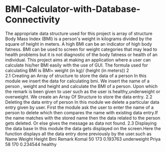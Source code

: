 # BMI-Calculator-with-Database-Connectivity
The appropriate data structure used for this project is array of structure
   Body Mass Index (BMI) is a person's weight in kilograms divided by the square of height in meters. A high BMI can be an indicator of high body fatness. BMI can be used to screen for weight categories that may lead to health problems but it is not diagnostic of the body fatness or health of an individual.
    This project aims at making an application where a user can calculate his/her BMI     easily with the use of GUI. The formula used for calculating BMI is
 BMI= weight (in kg)/ (height (in meters)) 2              
2.1 Creating an Array of structure to store the data of a person
In this module we insert the data for calculating bmi. We insert the name of a person , weight and height and calculate the BMI of a person.
Upon which the remark is been given to user such as the user is healthy,underweight or overweight.
We create an Array Of Structure to store the data entry.
2.2 Deleting the data entry of person
In this module we delete a particular data entry given by user.
First the module ask the user to enter the name of a person to delete which then compares the name with existing data entry.If the name matches with the stored name then the data related to the person gets deleted. Or else gives the message as data not found.
2.3 Displaying the data base
In this module the data gets displayed on the screen.Here the function displays all the  data entry done previously by the user.such as
Name           Weight             Height              Bmi                    Remark
Komal            50                  173              0.193763          underweight
Priya            58                  170             0.234544             healthy
